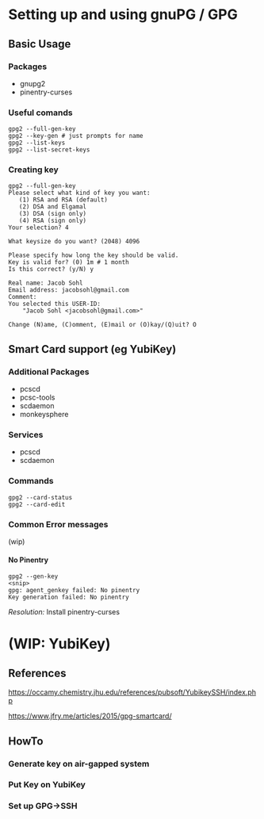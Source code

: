 # Setting up and using gnuPG / GPG
## Basic Usage
### Packages
- gnupg2
- pinentry-curses

### Useful comands
```
gpg2 --full-gen-key
gpg2 --key-gen # just prompts for name
gpg2 --list-keys
gpg2 --list-secret-keys
```

### Creating key
```
gpg2 --full-gen-key
Please select what kind of key you want:
   (1) RSA and RSA (default)
   (2) DSA and Elgamal
   (3) DSA (sign only)
   (4) RSA (sign only)
Your selection? 4

What keysize do you want? (2048) 4096

Please specify how long the key should be valid.
Key is valid for? (0) 1m # 1 month
Is this correct? (y/N) y

Real name: Jacob Sohl
Email address: jacobsohl@gmail.com
Comment: 
You selected this USER-ID:
    "Jacob Sohl <jacobsohl@gmail.com>"

Change (N)ame, (C)omment, (E)mail or (O)kay/(Q)uit? O
```

## Smart Card support (eg YubiKey)
### Additional Packages
- pcscd
- pcsc-tools
- scdaemon
- monkeysphere

### Services
- pcscd
- scdaemon

### Commands
```
gpg2 --card-status
gpg2 --card-edit
```

### Common Error messages
(wip)
#### No Pinentry
```
gpg2 --gen-key
<snip>
gpg: agent_genkey failed: No pinentry
Key generation failed: No pinentry
```
*Resolution:* Install pinentry-curses


# (WIP: YubiKey)
## References
https://occamy.chemistry.jhu.edu/references/pubsoft/YubikeySSH/index.php

https://www.jfry.me/articles/2015/gpg-smartcard/

## HowTo
### Generate key on air-gapped system
### Put Key on YubiKey
### Set up GPG->SSH
